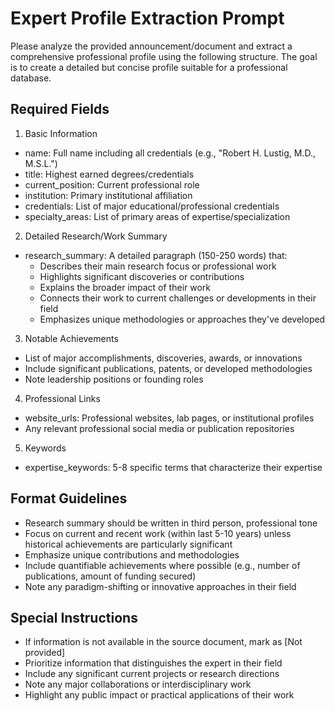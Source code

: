 # Expert Profile Extraction Prompt

Please analyze the provided announcement/document and extract a comprehensive professional profile using the following structure. The goal is to create a detailed but concise profile suitable for a professional database.

## Required Fields

1. Basic Information
- name: Full name including all credentials (e.g., "Robert H. Lustig, M.D., M.S.L.")
- title: Highest earned degrees/credentials
- current_position: Current professional role
- institution: Primary institutional affiliation
- credentials: List of major educational/professional credentials
- specialty_areas: List of primary areas of expertise/specialization

2. Detailed Research/Work Summary
- research_summary: A detailed paragraph (150-250 words) that:
  * Describes their main research focus or professional work
  * Highlights significant discoveries or contributions
  * Explains the broader impact of their work
  * Connects their work to current challenges or developments in their field
  * Emphasizes unique methodologies or approaches they've developed

3. Notable Achievements
- List of major accomplishments, discoveries, awards, or innovations
- Include significant publications, patents, or developed methodologies
- Note leadership positions or founding roles

4. Professional Links
- website_urls: Professional websites, lab pages, or institutional profiles
- Any relevant professional social media or publication repositories

5. Keywords
- expertise_keywords: 5-8 specific terms that characterize their expertise

## Format Guidelines
- Research summary should be written in third person, professional tone
- Focus on current and recent work (within last 5-10 years) unless historical achievements are particularly significant
- Emphasize unique contributions and methodologies
- Include quantifiable achievements where possible (e.g., number of publications, amount of funding secured)
- Note any paradigm-shifting or innovative approaches in their field

## Special Instructions
- If information is not available in the source document, mark as [Not provided]
- Prioritize information that distinguishes the expert in their field
- Include any significant current projects or research directions
- Note any major collaborations or interdisciplinary work
- Highlight any public impact or practical applications of their work



